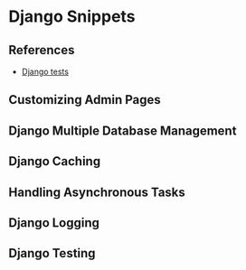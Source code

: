 # Django Snippets

## References
- [Django tests](https://levelup.gitconnected.com/writing-tests-for-a-foolproof-django-project-3c5527bd602d)


## Customizing Admin Pages


## Django Multiple Database Management


## Django Caching


## Handling Asynchronous Tasks

## Django Logging


## Django Testing

